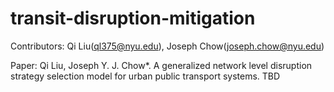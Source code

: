 # transit-disruption-mitigation
Contributors:
Qi Liu(ql375@nyu.edu), Joseph Chow(joseph.chow@nyu.edu)

Paper:
Qi Liu, Joseph Y. J. Chow*. A generalized network level disruption strategy selection model for urban public transport systems. TBD
